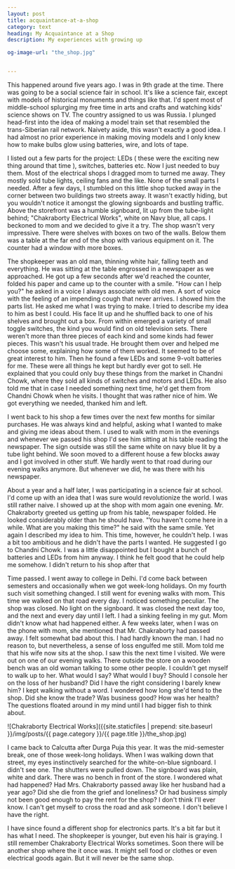 ```yaml
---
layout: post
title: acquaintance-at-a-shop
category: text
heading: My Acquaintance at a Shop
description: My experiences with growing up

og-image-url: "the_shop.jpg"


---
```


This happened around five years ago. I was in 9th grade at the time. There was going to be a social science fair in school. It's like a science fair, except with models of historical monuments and things like that. I'd spent most of middle-school splurging my free time in arts and crafts and watching kids' science shows on TV. The country assigned to us was Russia. I plunged head-first into the idea of making a model train set that resembled the trans-Siberian rail network. Naivety aside, this wasn't exactly a good idea. I had almost no prior experience in making moving models and I only knew how to make bulbs glow using batteries, wire, and lots of tape. 

I listed out a few parts for the project: LEDs ( these were the exciting new thing around that time ), switches, batteries etc. Now I just needed to buy them. Most of the electrical shops I dragged mom to turned me away. They mostly sold tube lights, ceiling fans and the like. None of the small parts I needed. After a few days, I stumbled on this little shop tucked away in the corner between two buildings two streets away. It wasn't exactly hiding, but you wouldn't notice it amongst the glowing signboards and bustling traffic. Above the storefront was a humble signboard, lit up from the tube-light behind; "Chakraborty Electrical Works", white on Navy blue, all caps. I beckoned to mom and we decided to give it a try. The shop wasn't very impressive. There were shelves with boxes on two of the walls. Below them was a table at the far end of the shop with various equipment on it. The counter had a window with more boxes.

The shopkeeper was an old man, thinning white hair, falling teeth and everything. He was sitting at the table engrossed in a newspaper as we approached. He got up a few seconds after we'd reached the counter, folded his paper and came up to the counter with a smile. "How can I help you?" he asked in a voice I always associate with old men. A sort of voice with the feeling of an impending cough that never arrives. I showed him the parts list. He asked me what I was trying to make. I tried to describe my idea to him as best I could. His face lit up and he shuffled back to one of his shelves and brought out a box. From within emerged a variety of small toggle switches, the kind you would find on old television sets. There weren't more than three pieces of each kind and some kinds had fewer pieces. This wasn't his usual trade. He brought them over and helped me choose some, explaining how some of them worked. It seemed to be of great interest to him. Then he found a few LEDs and some 9-volt batteries for me. These were all things he kept but hardly ever got to sell. He explained that you could only buy these things from the market in Chandni Chowk, where they sold all kinds of switches and motors and LEDs. He also told me that in case I needed something next time, he'd get them from Chandni Chowk when he visits. I thought that was rather nice of him. We got everything we needed, thanked him and left. 

I went back to his shop a few times over the next few months for similar purchases. He was always kind and helpful, asking what I wanted to make and giving me ideas about them. I used to walk with mom in the evenings and whenever we passed his shop I'd see him sitting at his table reading the newspaper. The sign outside was still the same white on navy blue lit by a tube light behind. We soon moved to a different house a few blocks away and I got involved in other stuff. We hardly went to that road during our evening walks anymore. But whenever we did, he was there with his newspaper.

About a year and a half later, I was participating in a science fair at school. I'd come up with an idea that I was sure would revolutionize the world. I was still rather naive. I showed up at the shop with mom again one evening. Mr. Chakraborty greeted us getting up from his table, newspaper folded. He looked considerably older than he should have. "You haven't come here in a while. What are you making this time?" he said with the same smile. Yet again I described my idea to him. This time, however, he couldn't help. I was a bit too ambitious and he didn't have the parts I wanted. He suggested I go to Chandni Chowk. I was a little disappointed but I bought a bunch of batteries and LEDs from him anyway. I think he felt good that he could help me somehow. I didn't return to his shop after that

Time passed. I went away to college in Delhi. I'd come back between semesters and occasionally when we got week-long holidays. On my fourth such visit something changed. I still went for evening walks with mom. This time we walked on that road every day. I noticed something peculiar. The shop was closed. No light on the signboard. It was closed the next day too, and the next and every day until I left. I had a sinking feeling in my gut. Mom didn't know what had happened either. A few weeks later, when I was on the phone with mom, she mentioned that Mr. Chakraborty had passed away. I felt somewhat bad about this. I had hardly known the man. I had no reason to, but nevertheless, a sense of loss engulfed me still. Mom told me that his wife now sits at the shop. I saw this the next time I visited. We were out on one of our evening walks. There outside the store on a wooden bench was an old woman talking to some other people. I couldn't get myself to walk up to her. What would I say? What would I buy? Should I console her on the loss of her husband? Did I have the right considering I barely knew him? I kept walking without a word. I wondered how long she'd tend to the shop. Did she know the trade? Was business good? How was her health? The questions floated around in my mind until I had bigger fish to think about. 

![Chakraborty Electrical Works]({{site.staticfiles | prepend: site.baseurl }}/img/posts/{{ page.category }}/{{ page.title }}/the_shop.jpg)

I came back to Calcutta after Durga Puja this year. It was the mid-semester break, one of those week-long holidays. When I was walking down that street, my eyes instinctively searched for the white-on-blue signboard. I didn't see one. The shutters were pulled down. The signboard was plain, white and dark. There was no bench in front of the store. I wondered what had happened? Had Mrs. Chakraborty passed away like her husband had a year ago? Did she die from the grief and loneliness? Or had business simply not been good enough to pay the rent for the shop? I don't think I'll ever know. I can't get myself to cross the road and ask someone. I don't believe I have the right. 

I have since found a different shop for electronics parts. It's a bit far but it has what I need. The shopkeeper is younger, but even his hair is graying. I still remember Chakraborty Electrical Works sometimes. Soon there will be another shop where the it once was. It might sell food or clothes or even electrical goods again. But it will never be the same shop.


